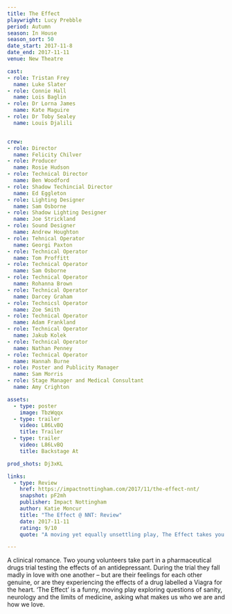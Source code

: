```yaml
---
title: The Effect
playwright: Lucy Prebble
period: Autumn
season: In House
season_sort: 50
date_start: 2017-11-8
date_end: 2017-11-11
venue: New Theatre

cast:
- role: Tristan Frey
  name: Luke Slater
- role: Connie Hall
  name: Lois Baglin
- role: Dr Lorna James
  name: Kate Maguire
- role: Dr Toby Sealey
  name: Louis Djalili


crew:
- role: Director
  name: Felicity Chilver
- role: Producer
  name: Rosie Hudson
- role: Technical Director
  name: Ben Woodford
- role: Shadow Techincial Director
  name: Ed Eggleton
- role: Lighting Designer
  name: Sam Osborne
- role: Shadow Lighting Designer
  name: Joe Strickland
- role: Sound Designer
  name: Andrew Houghton
- role: Tehnical Operator
  name: Georgi Paxton
- role: Technical Operator
  name: Tom Proffitt
- role: Technical Operator
  name: Sam Osborne
- role: Technical Operator
  name: Rohanna Brown
- role: Technical Operator
  name: Darcey Graham
- role: Technicsl Operator
  name: Zoe Smith
- role: Technical Operator
  name: Adam Frankland
- role: Technical Operator
  name: Jakub Kolek
- role: Technical Operator
  name: Nathan Penney
- role: Technical Operator
  name: Hannah Burne
- role: Poster and Publicity Manager
  name: Sam Morris
- role: Stage Manager and Medical Consultant
  name: Amy Crighton

assets:
  - type: poster
    image: TbzWqqx
  - type: trailer
    video: L86LvBQ
    title: Trailer
  - type: trailer
    video: L86LvBQ
    title: Backstage At

prod_shots: Dj3xKL

links:
  - type: Review
    href: https://impactnottingham.com/2017/11/the-effect-nnt/
    snapshot: pF2mh
    publisher: Impact Nottingham
    author: Katie Moncur
    title: "The Effect @ NNT: Review"
    date: 2017-11-11
    rating: 9/10
    quote: "A moving yet equally unsettling play, The Effect takes you through a series of intense emotions forcing you to look at the state of humanity and your own mental state. The cohesion of set, lighting and sound along with the talent of the cast and crew served to create this gripping and thoroughly impressive production."

---
```



A clinical romance. Two young volunteers take part in a pharmaceutical drugs trial testing the effects of an antidepressant.
During the trial they fall madly in love with one another – but are their feelings for each other genuine, or are they experiencing the effects of a drug labelled a Viagra for the heart. ‘The Effect’ is a funny, moving play exploring questions of sanity, neurology and the limits of medicine, asking what makes us who we are and how we love.
